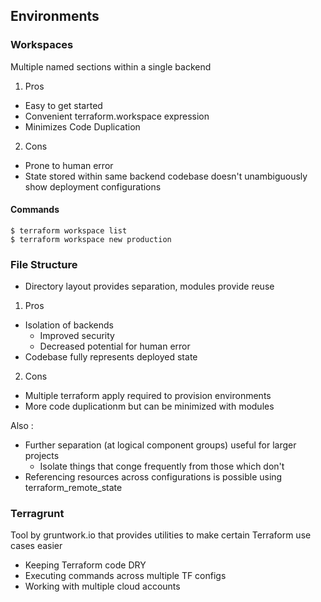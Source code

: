 ## Environments

### Workspaces

Multiple named sections within a single backend

1. Pros
- Easy to get started
- Convenient terraform.workspace expression
- Minimizes Code Duplication

2. Cons
- Prone to human error
- State stored within same backend codebase doesn't unambiguously show deployment configurations

#### Commands

```
$ terraform workspace list
$ terraform workspace new production
```


### File Structure

- Directory layout provides separation, modules provide reuse

1. Pros
- Isolation of backends
    - Improved security
    - Decreased potential for human error
- Codebase fully represents deployed state

2. Cons 
- Multiple terraform apply required to provision environments
- More code duplicationm but can be minimized with modules


Also :
- Further separation (at logical component groups) useful for larger projects
    - Isolate things that conge frequently from those which don't
- Referencing resources across configurations is possible using terraform_remote_state

### Terragrunt

Tool by gruntwork.io that provides utilities to make certain Terraform use cases easier

- Keeping Terraform code DRY
- Executing commands across multiple TF configs
- Working with multiple cloud accounts